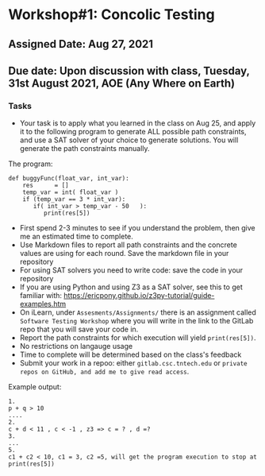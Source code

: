 # Workshop#1: Concolic Testing

## Assigned Date: Aug 27, 2021

## Due date: Upon discussion with class, Tuesday, 31st August 2021, AOE (Any Where on Earth)

### Tasks

- Your task is to apply what you learned in the class on Aug 25, and apply it to the following program to generate ALL possible path constraints, and use a SAT solver of your choice to generate solutions. You will generate the path constraints manually.

The program:
```
def buggyFunc(float_var, int_var):
    res      = []
    temp_var = int( float_var )
    if (temp_var == 3 * int_var):
       if( int_var > temp_var - 50   ):
          print(res[5])
```
- First spend 2-3 minutes to see if you understand the problem, then give me an estimated time to complete.
- Use Markdown files to report all path constraints and the concrete values are using for each round. Save the markdown file in your repository  
- For using SAT solvers you need to write code: save the code in your repository
- If you are using Python and using Z3 as a SAT solver, see this to get familiar with: https://ericpony.github.io/z3py-tutorial/guide-examples.htm
- On iLearn, under `Assesments/Assignments/` there is an assignment called `Software Testing Workshop` where you will write in the link to the GitLab repo that you will save your code in.
- Report the path constraints for which execution will yield `print(res[5])`.
- No restrictions on langauge usage
- Time to complete will be determined based on the class's feedback
- Submit your work in a repoo: either `gitlab.csc.tntech.edu` or `private repos on GitHub, and add me to give read access`.

Example output:
```
1.
p + q > 10
....
2.
c + d < 11 , c < -1 , z3 => c = ? , d =?
3.
...
5.
c1 + c2 < 10, c1 = 3, c2 =5, will get the program execution to stop at print(res[5])

```